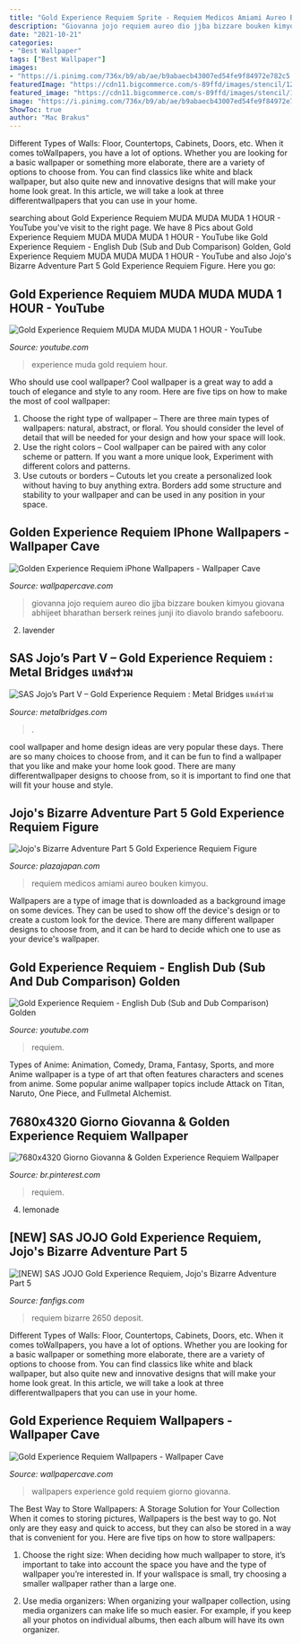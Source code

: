 ```yaml
---
title: "Gold Experience Requiem Sprite - Requiem Medicos Amiami Aureo Bouken Kimyou"
description: "Giovanna jojo requiem aureo dio jjba bizzare bouken kimyou giovana abhijeet bharathan berserk reines junji ito diavolo brando safebooru"
date: "2021-10-21"
categories:
- "Best Wallpaper"
tags: ["Best Wallpaper"]
images:
- "https://i.pinimg.com/736x/b9/ab/ae/b9abaecb43007ed54fe9f84972e782c5.jpg"
featuredImage: "https://cdn11.bigcommerce.com/s-89ffd/images/stencil/1280x1280/products/24295/206190/4580122818685-3__48377.1566974136.jpg?c=2?imbypass=on"
featured_image: "https://cdn11.bigcommerce.com/s-89ffd/images/stencil/1280x1280/products/24295/206190/4580122818685-3__48377.1566974136.jpg?c=2?imbypass=on"
image: "https://i.pinimg.com/736x/b9/ab/ae/b9abaecb43007ed54fe9f84972e782c5.jpg"
ShowToc: true
author: "Mac Brakus"
---
```



Different Types of Walls: Floor, Countertops, Cabinets, Doors, etc.
When it comes toWallpapers, you have a lot of options. Whether you are looking for a basic wallpaper or something more elaborate, there are a variety of options to choose from. You can find classics like white and black wallpaper, but also quite new and innovative designs that will make your home look great. In this article, we will take a look at three differentwallpapers that you can use in your home.

	

		
searching about Gold Experience Requiem MUDA MUDA MUDA 1 HOUR - YouTube you've visit to the right page. We have 8 Pics about Gold Experience Requiem MUDA MUDA MUDA 1 HOUR - YouTube like Gold Experience Requiem - English Dub (Sub and Dub Comparison) Golden, Gold Experience Requiem MUDA MUDA MUDA 1 HOUR - YouTube and also Jojo&#039;s Bizarre Adventure Part 5 Gold Experience Requiem Figure. Here you go:
		
    
## Gold Experience Requiem MUDA MUDA MUDA 1 HOUR - YouTube

<img loading=lazy src="https://i.ytimg.com/vi/BfIKk2L0seU/hqdefault.jpg" onerror="this.onerror=null;this.src='https://tse3.mm.bing.net/th?id=OIP.T3sk_8sKaDvrs_UBxOmY-AHaFj&amp;pid=15.1';" alt="Gold Experience Requiem MUDA MUDA MUDA 1 HOUR - YouTube">

_Source: youtube.com_

>experience muda gold requiem hour. 

	

Who should use cool wallpaper?
Cool wallpaper is a great way to add a touch of elegance and style to any room. Here are five tips on how to make the most of cool wallpaper: 
1) Choose the right type of wallpaper – There are three main types of wallpapers: natural, abstract, or floral. You should consider the level of detail that will be needed for your design and how your space will look. 
2) Use the right colors – Cool wallpaper can be paired with any color scheme or pattern. If you want a more unique look, Experiment with different colors and patterns. 
3) Use cutouts or borders – Cutouts let you create a personalized look without having to buy anything extra. Borders add some structure and stability to your wallpaper and can be used in any position in your space.

    
## Golden Experience Requiem IPhone Wallpapers - Wallpaper Cave

<img loading=lazy src="https://wallpapercave.com/wp/wp6834498.jpg" onerror="this.onerror=null;this.src='https://tse1.mm.bing.net/th?id=OIP.QZJVTwsz1NSK_Ul6FBnT5QHaKB&amp;pid=15.1';" alt="Golden Experience Requiem iPhone Wallpapers - Wallpaper Cave">

_Source: wallpapercave.com_

>giovanna jojo requiem aureo dio jjba bizzare bouken kimyou giovana abhijeet bharathan berserk reines junji ito diavolo brando safebooru. 

	

2. lavender 

    
## SAS Jojo’s Part V – Gold Experience Requiem : Metal Bridges‏ แหล่งร่วม

<img loading=lazy src="https://www.metalbridges.com/wp-content/uploads/2014/02/1888650_618677431538661_809028944_n.jpg" onerror="this.onerror=null;this.src='https://tse3.mm.bing.net/th?id=OIP.fQlOqOVlUgRIULZ9QNU9YAHaMB&amp;pid=15.1';" alt="SAS Jojo’s Part V – Gold Experience Requiem : Metal Bridges‏ แหล่งร่วม">

_Source: metalbridges.com_

>. 

	

cool wallpaper and home design ideas are very popular these days. There are so many choices to choose from, and it can be fun to find a wallpaper that you like and make your home look good. There are many differentwallpaper designs to choose from, so it is important to find one that will fit your house and style.

    
## Jojo&#039;s Bizarre Adventure Part 5 Gold Experience Requiem Figure

<img loading=lazy src="https://cdn11.bigcommerce.com/s-89ffd/images/stencil/1280x1280/products/24295/206190/4580122818685-3__48377.1566974136.jpg?c=2?imbypass=on" onerror="this.onerror=null;this.src='https://tse3.mm.bing.net/th?id=OIP.Kp2VSaeL2Xg5vE_hGhZsYgHaMB&amp;pid=15.1';" alt="Jojo&#039;s Bizarre Adventure Part 5 Gold Experience Requiem Figure">

_Source: plazajapan.com_

>requiem medicos amiami aureo bouken kimyou. 

	

Wallpapers are a type of image that is downloaded as a background image on some devices. They can be used to show off the device's design or to create a custom look for the device. There are many different wallpaper designs to choose from, and it can be hard to decide which one to use as your device's wallpaper.

    
## Gold Experience Requiem - English Dub (Sub And Dub Comparison) Golden

<img loading=lazy src="https://i.ytimg.com/vi/ihoAFsAkrCQ/maxresdefault.jpg" onerror="this.onerror=null;this.src='https://tse1.mm.bing.net/th?id=OIP.VeoHKjRL2NyAF4QbiTU6_gHaEK&amp;pid=15.1';" alt="Gold Experience Requiem - English Dub (Sub and Dub Comparison) Golden">

_Source: youtube.com_

>requiem. 

	

Types of Anime: Animation, Comedy, Drama, Fantasy, Sports, and more
Anime wallpaper is a type of art that often features characters and scenes from anime. Some popular anime wallpaper topics include Attack on Titan, Naruto, One Piece, and Fullmetal Alchemist.

    
## 7680x4320 Giorno Giovanna &amp; Golden Experience Requiem Wallpaper

<img loading=lazy src="https://i.pinimg.com/736x/b9/ab/ae/b9abaecb43007ed54fe9f84972e782c5.jpg" onerror="this.onerror=null;this.src='https://tse1.mm.bing.net/th?id=OIP.-9LICw9jjcUE1-C2QbEcXQHaEK&amp;pid=15.1';" alt="7680x4320 Giorno Giovanna &amp; Golden Experience Requiem Wallpaper">

_Source: br.pinterest.com_

>requiem. 

	

4. lemonade 

    
## [NEW] SAS JOJO Gold Experience Requiem, Jojo&#039;s Bizarre Adventure Part 5

<img loading=lazy src="https://image.makewebeasy.net/makeweb/0/7LODqEDPj/SASLeaflet/20150810042742324.jpg" onerror="this.onerror=null;this.src='https://tse1.mm.bing.net/th?id=OIP.D2MOc6qoreZ0BoUVd0dEYwHaHa&amp;pid=15.1';" alt="[NEW] SAS JOJO Gold Experience Requiem, Jojo&#039;s Bizarre Adventure Part 5">

_Source: fanfigs.com_

>requiem bizarre 2650 deposit. 

	

Different Types of Walls: Floor, Countertops, Cabinets, Doors, etc.
When it comes toWallpapers, you have a lot of options. Whether you are looking for a basic wallpaper or something more elaborate, there are a variety of options to choose from. You can find classics like white and black wallpaper, but also quite new and innovative designs that will make your home look great. In this article, we will take a look at three differentwallpapers that you can use in your home.

    
## Gold Experience Requiem Wallpapers - Wallpaper Cave

<img loading=lazy src="https://wallpapercave.com/wp/wp8084179.jpg" onerror="this.onerror=null;this.src='https://tse3.mm.bing.net/th?id=OIP.xLcngq278LoO7P-yrPlgtgHaNK&amp;pid=15.1';" alt="Gold Experience Requiem Wallpapers - Wallpaper Cave">

_Source: wallpapercave.com_

>wallpapers experience gold requiem giorno giovanna. 

	

The Best Way to Store Wallpapers: A Storage Solution for Your Collection
When it comes to storing pictures, Wallpapers is the best way to go. Not only are they easy and quick to access, but they can also be stored in a way that is convenient for you. Here are five tips on how to store wallpapers:
1) Choose the right size: When deciding how much wallpaper to store, it’s important to take into account the space you have and the type of wallpaper you’re interested in. If your wallspace is small, try choosing a smaller wallpaper rather than a large one.

2) Use media organizers: When organizing your wallpaper collection, using media organizers can make life so much easier. For example, if you keep all your photos on individual albums, then each album will have its own organizer.

